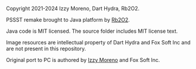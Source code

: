 Copyright 2021-2024 Izzy Moreno, Dart Hydra, Rb2O2.

PSSST remake brought to Java platform by [Rb2O2](https://github.com/rb2o2/).

Java code is MIT licensed. The source folder includes MIT license text.

Image resources are intellectual property of Dart Hydra and Fox Soft Inc and are not present in this repository.

Original port to PC is authored by [Izzy Moreno](https://github.com/izzymoreno/) and Fox Soft Inc.
